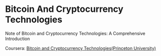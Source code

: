 # Bitcoin And Cryptocurrency Technologies
Note of Bitcoin and Cryptocurrency Technologies: A Comprehensive Introduction

Coursera: [Bitcoin and Cryptocurrency Technologies(Princeton University)](https://www.coursera.org/learn/cryptocurrency/)
